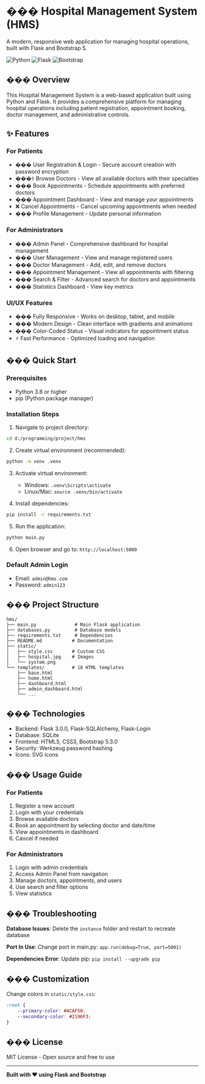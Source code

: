 # ��� Hospital Management System (HMS)

A modern, responsive web application for managing hospital operations, built with Flask and Bootstrap 5.

![Python](https://img.shields.io/badge/Python-3.8+-blue.svg)
![Flask](https://img.shields.io/badge/Flask-3.0.0-green.svg)
![Bootstrap](https://img.shields.io/badge/Bootstrap-5.3.0-purple.svg)

## ��� Overview

This Hospital Management System is a web-based application built using Python and Flask. It provides a comprehensive platform for managing hospital operations including patient registration, appointment booking, doctor management, and administrative controls.

## ✨ Features

### For Patients
- ��� User Registration & Login - Secure account creation with password encryption
- ���‍⚕️ Browse Doctors - View all available doctors with their specialties
- ��� Book Appointments - Schedule appointments with preferred doctors
- ��� Appointment Dashboard - View and manage your appointments
- ❌ Cancel Appointments - Cancel upcoming appointments when needed
- ��� Profile Management - Update personal information

### For Administrators
- ��� Admin Panel - Comprehensive dashboard for hospital management
- ��� User Management - View and manage registered users
- ��� Doctor Management - Add, edit, and remove doctors
- ��� Appointment Management - View all appointments with filtering
- ��� Search & Filter - Advanced search for doctors and appointments
- ��� Statistics Dashboard - View key metrics

### UI/UX Features
- ��� Fully Responsive - Works on desktop, tablet, and mobile
- ��� Modern Design - Clean interface with gradients and animations
- ��� Color-Coded Status - Visual indicators for appointment status
- ⚡ Fast Performance - Optimized loading and navigation

## ��� Quick Start

### Prerequisites
- Python 3.8 or higher
- pip (Python package manager)

### Installation Steps

1. Navigate to project directory:
```bash
cd d:/programming/project/hms
```

2. Create virtual environment (recommended):
```bash
python -m venv .venv
```

3. Activate virtual environment:
   - Windows: `.venv\Scripts\activate`
   - Linux/Mac: `source .venv/bin/activate`

4. Install dependencies:
```bash
pip install -r requirements.txt
```

5. Run the application:
```bash
python main.py
```

6. Open browser and go to: `http://localhost:5000`

### Default Admin Login
- Email: `admin@hms.com`
- Password: `admin123`

## ��� Project Structure

```
hms/
├── main.py              # Main Flask application
├── databases.py         # Database models
├── requirements.txt     # Dependencies
├── README.md           # Documentation
├── static/
│   ├── style.css       # Custom CSS
│   ├── hospital.jpg    # Images
│   └── system.png
└── templates/          # 18 HTML templates
    ├── base.html
    ├── home.html
    ├── dashboard.html
    ├── admin_dashboard.html
    └── ...
```

## ���️ Technologies

- Backend: Flask 3.0.0, Flask-SQLAlchemy, Flask-Login
- Database: SQLite
- Frontend: HTML5, CSS3, Bootstrap 5.3.0
- Security: Werkzeug password hashing
- Icons: SVG icons

## ��� Usage Guide

### For Patients
1. Register a new account
2. Login with your credentials
3. Browse available doctors
4. Book an appointment by selecting doctor and date/time
5. View appointments in dashboard
6. Cancel if needed

### For Administrators
1. Login with admin credentials
2. Access Admin Panel from navigation
3. Manage doctors, appointments, and users
4. Use search and filter options
5. View statistics

## ��� Troubleshooting

**Database Issues**: Delete the `instance` folder and restart to recreate database

**Port In Use**: Change port in main.py: `app.run(debug=True, port=5001)`

**Dependencies Error**: Update pip: `pip install --upgrade pip`

## ��� Customization

Change colors in `static/style.css`:
```css
:root {
    --primary-color: #4CAF50;
    --secondary-color: #2196F3;
}
```

## ��� License

MIT License - Open source and free to use

---

**Built with ❤️ using Flask and Bootstrap**
